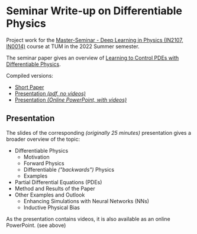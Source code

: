 # Seminar Write-up on Differentiable Physics

Project work for the [Master-Seminar - Deep Learning in Physics (IN2107,
IN0014)](https://www.cs.cit.tum.de/cg/teaching/summer-term-22/deep-learning-in-physics/)
course at TUM in the 2022 Summer semester.

The seminar paper gives an overview of [Learning to Control PDEs with Differentiable
Physics](https://arxiv.org/pdf/2001.07457.pdf). 

Compiled versions:
- [Short Paper](https://bobarna.github.io/diff-physics-seminar/diff-physics-seminar-paper.pdf)
- [Presentation *(pdf, no videos)*](https://bobarna.github.io/diff-physics-seminar/seminar-presentation-export.pdf)
- [Presentation *(Online PowerPoint, with
videos)*](https://simonyi-my.sharepoint.com/:p:/g/personal/bobarna_sch_bme_hu/EbPL0ujHXJNNlP5Glk1g4VsBI0uVmvgV9l08XfHDrsNYmg?e=gB39ws)

## Presentation
The slides of the corresponding *(originally 25 minutes)* presentation  gives
a broader overview of the topic:
- Differentiable Physics
    - Motivation
    - Forward Physics
    - Differentiable *("backwards")* Physics
    - Examples
- Partial Differential Equations (PDEs)
- Method and Results of the Paper
- Other Examples and Outlook
    - Enhancing Simulations with Neural Networks (NNs)
    - Inductive Physical Bias

As the presentation contains videos, it is also available as an online
PowerPoint. (see above)
